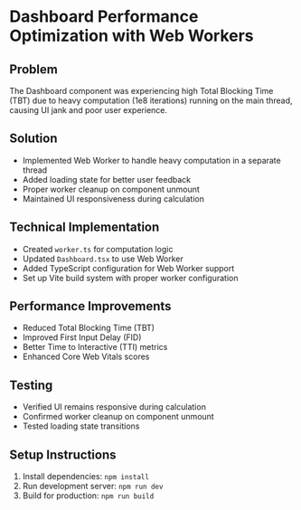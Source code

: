# Dashboard Performance Optimization with Web Workers

## Problem
The Dashboard component was experiencing high Total Blocking Time (TBT) due to heavy computation (1e8 iterations) running on the main thread, causing UI jank and poor user experience.

## Solution
- Implemented Web Worker to handle heavy computation in a separate thread
- Added loading state for better user feedback
- Proper worker cleanup on component unmount
- Maintained UI responsiveness during calculation

## Technical Implementation
- Created `worker.ts` for computation logic
- Updated `Dashboard.tsx` to use Web Worker
- Added TypeScript configuration for Web Worker support
- Set up Vite build system with proper worker configuration

## Performance Improvements
- Reduced Total Blocking Time (TBT)
- Improved First Input Delay (FID)
- Better Time to Interactive (TTI) metrics
- Enhanced Core Web Vitals scores

## Testing
- Verified UI remains responsive during calculation
- Confirmed worker cleanup on component unmount
- Tested loading state transitions

## Setup Instructions
1. Install dependencies: `npm install`
2. Run development server: `npm run dev`
3. Build for production: `npm run build`
